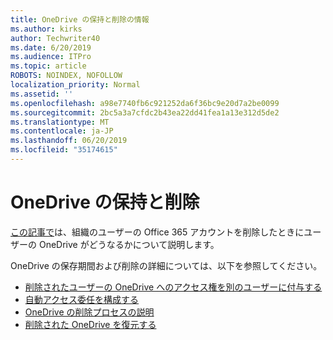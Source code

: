 ```yaml
---
title: OneDrive の保持と削除の情報
ms.author: kirks
author: Techwriter40
ms.date: 6/20/2019
ms.audience: ITPro
ms.topic: article
ROBOTS: NOINDEX, NOFOLLOW
localization_priority: Normal
ms.assetid: ''
ms.openlocfilehash: a98e7740fb6c921252da6f36bc9e20d7a2be0099
ms.sourcegitcommit: 2bc5a3a7cfdc2b43ea22dd41fea1a13e312d5de2
ms.translationtype: MT
ms.contentlocale: ja-JP
ms.lasthandoff: 06/20/2019
ms.locfileid: "35174615"
---
```

# <a name="onedrive-retention-and-deletion"></a>OneDrive の保持と削除

[この記事で](https://docs.microsoft.com/onedrive/restore-deleted-onedrive)は、組織のユーザーの Office 365 アカウントを削除したときにユーザーの OneDrive がどうなるかについて説明します。

OneDrive の保存期間および削除の詳細については、以下を参照してください。

- [削除されたユーザーの OneDrive へのアクセス権を別のユーザーに付与する](https://docs.microsoft.com/onedrive/retention-and-deletion#give-another-user-access-to-a-deleted-users-onedrive)
- [自動アクセス委任を構成する](https://docs.microsoft.com/onedrive/retention-and-deletion#configure-automatic-access-delegation)
- [OneDrive の削除プロセスの説明](https://docs.microsoft.com/onedrive/retention-and-deletion#the-onedrive-deletion-process)
- [削除された OneDrive を復元する](https://docs.microsoft.com/onedrive/retention-and-deletion#configure-automatic-access-delegation)